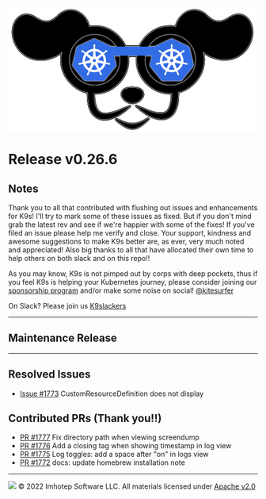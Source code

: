 <img src="https://raw.githubusercontent.com/derailed/k9s/master/assets/k9s.png" align="center" width="800" height="auto"/>

# Release v0.26.6

## Notes

Thank you to all that contributed with flushing out issues and enhancements for K9s! I'll try to mark some of these issues as fixed. But if you don't mind grab the latest rev and see if we're happier with some of the fixes! If you've filed an issue please help me verify and close. Your support, kindness and awesome suggestions to make K9s better are, as ever, very much noted and appreciated! Also big thanks to all that have allocated their own time to help others on both slack and on this repo!!

As you may know, K9s is not pimped out by corps with deep pockets, thus if you feel K9s is helping your Kubernetes journey, please consider joining our [sponsorship program](https://github.com/sponsors/derailed) and/or make some noise on social! [@kitesurfer](https://twitter.com/kitesurfer)

On Slack? Please join us [K9slackers](https://join.slack.com/t/k9sers/shared_invite/enQtOTA5MDEyNzI5MTU0LWQ1ZGI3MzliYzZhZWEyNzYxYzA3NjE0YTk1YmFmNzViZjIyNzhkZGI0MmJjYzhlNjdlMGJhYzE2ZGU1NjkyNTM)

---

## Maintenance Release

---

## Resolved Issues

* [Issue #1773](https://github.com/kswapd/k9s/issues/1773) CustomResourceDefinition does not display

## Contributed PRs (Thank you!!)

* [PR #1777](https://github.com/kswapd/k9s/pull/1777) Fix directory path when viewing screendump
* [PR #1776](https://github.com/kswapd/k9s/pull/1776) Add a closing tag when showing timestamp in log view
* [PR #1775](https://github.com/kswapd/k9s/pull/1775) Log toggles: add a space after "on" in logs view
* [PR #1772](https://github.com/kswapd/k9s/pull/1772) docs: update homebrew installation note

---

<img src="https://raw.githubusercontent.com/derailed/k9s/master/assets/imhotep_logo.png" width="32" height="auto"/> © 2022 Imhotep Software LLC. All materials licensed under [Apache v2.0](http://www.apache.org/licenses/LICENSE-2.0)
